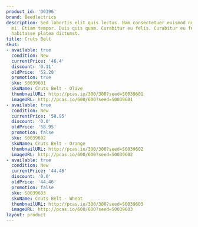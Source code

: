 ```yaml
---
product_id: '00396'
brand: Beedlectrics
description: Sed lobortis elit quis lectus. Nam consectetuer euismod nunc. Sed eu
  mi. Etiam tempor. Duis quis quam. Curabitur eu felis. Curabitur eu felis. In hac
  habitasse platea dictumst.
title: Cruts Belt
skus:
- available: true
  condition: New
  currentPrice: '46.4'
  discount: '0.11'
  oldPrice: '52.28'
  promotion: true
  sku: S0039601
  skuName: Cruts Belt - Olive
  thumbnailURL: http://pcas.io/300/300?seed=S0039601
  imageURL: http://pcas.io/600/600?seed=S0039601
- available: true
  condition: New
  currentPrice: '58.95'
  discount: '0.0'
  oldPrice: '58.95'
  promotion: false
  sku: S0039602
  skuName: Cruts Belt - Orange
  thumbnailURL: http://pcas.io/300/300?seed=S0039602
  imageURL: http://pcas.io/600/600?seed=S0039602
- available: true
  condition: New
  currentPrice: '44.46'
  discount: '0.0'
  oldPrice: '44.46'
  promotion: false
  sku: S0039603
  skuName: Cruts Belt - Wheat
  thumbnailURL: http://pcas.io/300/300?seed=S0039603
  imageURL: http://pcas.io/600/600?seed=S0039603
layout: product
---
```

